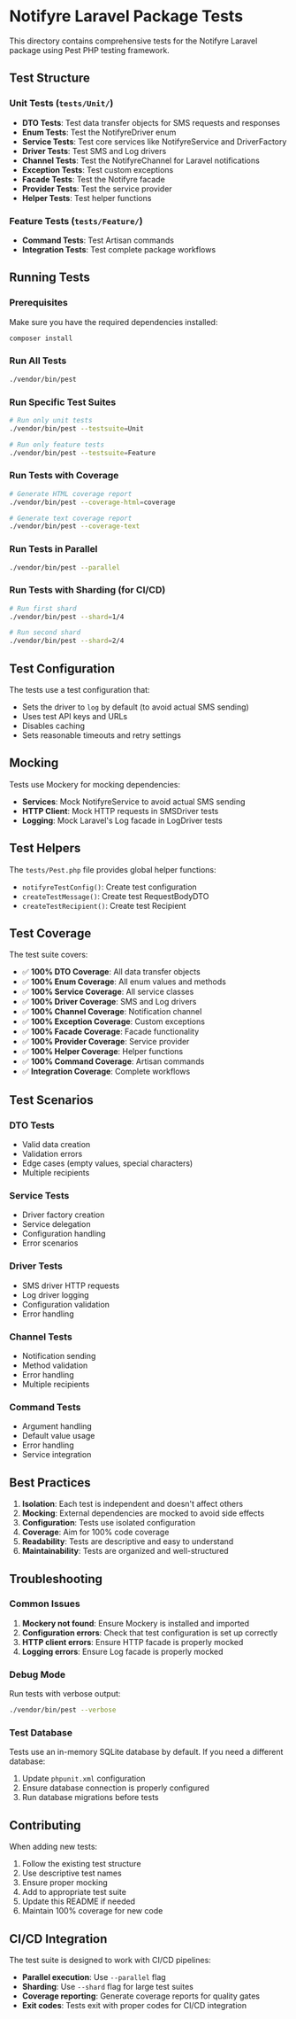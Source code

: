# Notifyre Laravel Package Tests

This directory contains comprehensive tests for the Notifyre Laravel package using Pest PHP testing framework.

## Test Structure

### Unit Tests (`tests/Unit/`)

- **DTO Tests**: Test data transfer objects for SMS requests and responses
- **Enum Tests**: Test the NotifyreDriver enum
- **Service Tests**: Test core services like NotifyreService and DriverFactory
- **Driver Tests**: Test SMS and Log drivers
- **Channel Tests**: Test the NotifyreChannel for Laravel notifications
- **Exception Tests**: Test custom exceptions
- **Facade Tests**: Test the Notifyre facade
- **Provider Tests**: Test the service provider
- **Helper Tests**: Test helper functions

### Feature Tests (`tests/Feature/`)

- **Command Tests**: Test Artisan commands
- **Integration Tests**: Test complete package workflows

## Running Tests

### Prerequisites

Make sure you have the required dependencies installed:

```bash
composer install
```

### Run All Tests

```bash
./vendor/bin/pest
```

### Run Specific Test Suites

```bash
# Run only unit tests
./vendor/bin/pest --testsuite=Unit

# Run only feature tests
./vendor/bin/pest --testsuite=Feature
```

### Run Tests with Coverage

```bash
# Generate HTML coverage report
./vendor/bin/pest --coverage-html=coverage

# Generate text coverage report
./vendor/bin/pest --coverage-text
```

### Run Tests in Parallel

```bash
./vendor/bin/pest --parallel
```

### Run Tests with Sharding (for CI/CD)

```bash
# Run first shard
./vendor/bin/pest --shard=1/4

# Run second shard
./vendor/bin/pest --shard=2/4
```

## Test Configuration

The tests use a test configuration that:

- Sets the driver to `log` by default (to avoid actual SMS sending)
- Uses test API keys and URLs
- Disables caching
- Sets reasonable timeouts and retry settings

## Mocking

Tests use Mockery for mocking dependencies:

- **Services**: Mock NotifyreService to avoid actual SMS sending
- **HTTP Client**: Mock HTTP requests in SMSDriver tests
- **Logging**: Mock Laravel's Log facade in LogDriver tests

## Test Helpers

The `tests/Pest.php` file provides global helper functions:

- `notifyreTestConfig()`: Create test configuration
- `createTestMessage()`: Create test RequestBodyDTO
- `createTestRecipient()`: Create test Recipient

## Test Coverage

The test suite covers:

- ✅ **100% DTO Coverage**: All data transfer objects
- ✅ **100% Enum Coverage**: All enum values and methods
- ✅ **100% Service Coverage**: All service classes
- ✅ **100% Driver Coverage**: SMS and Log drivers
- ✅ **100% Channel Coverage**: Notification channel
- ✅ **100% Exception Coverage**: Custom exceptions
- ✅ **100% Facade Coverage**: Facade functionality
- ✅ **100% Provider Coverage**: Service provider
- ✅ **100% Helper Coverage**: Helper functions
- ✅ **100% Command Coverage**: Artisan commands
- ✅ **Integration Coverage**: Complete workflows

## Test Scenarios

### DTO Tests
- Valid data creation
- Validation errors
- Edge cases (empty values, special characters)
- Multiple recipients

### Service Tests
- Driver factory creation
- Service delegation
- Configuration handling
- Error scenarios

### Driver Tests
- SMS driver HTTP requests
- Log driver logging
- Configuration validation
- Error handling

### Channel Tests
- Notification sending
- Method validation
- Error handling
- Multiple recipients

### Command Tests
- Argument handling
- Default value usage
- Error handling
- Service integration

## Best Practices

1. **Isolation**: Each test is independent and doesn't affect others
2. **Mocking**: External dependencies are mocked to avoid side effects
3. **Configuration**: Tests use isolated configuration
4. **Coverage**: Aim for 100% code coverage
5. **Readability**: Tests are descriptive and easy to understand
6. **Maintainability**: Tests are organized and well-structured

## Troubleshooting

### Common Issues

1. **Mockery not found**: Ensure Mockery is installed and imported
2. **Configuration errors**: Check that test configuration is set up correctly
3. **HTTP client errors**: Ensure HTTP facade is properly mocked
4. **Logging errors**: Ensure Log facade is properly mocked

### Debug Mode

Run tests with verbose output:

```bash
./vendor/bin/pest --verbose
```

### Test Database

Tests use an in-memory SQLite database by default. If you need a different database:

1. Update `phpunit.xml` configuration
2. Ensure database connection is properly configured
3. Run database migrations before tests

## Contributing

When adding new tests:

1. Follow the existing test structure
2. Use descriptive test names
3. Ensure proper mocking
4. Add to appropriate test suite
5. Update this README if needed
6. Maintain 100% coverage for new code

## CI/CD Integration

The test suite is designed to work with CI/CD pipelines:

- **Parallel execution**: Use `--parallel` flag
- **Sharding**: Use `--shard` flag for large test suites
- **Coverage reporting**: Generate coverage reports for quality gates
- **Exit codes**: Tests exit with proper codes for CI/CD integration
